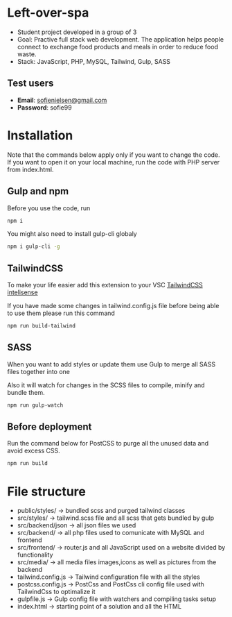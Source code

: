 # Left-over-spa

- Student project developed in a group of 3
- Goal: Practive full stack web development. The application helps people connect to exchange food products and meals in order to reduce food waste.
- Stack: JavaScript, PHP, MySQL, Tailwind, Gulp, SASS

## Test users

- **Email**: sofienielsen@gmail.com
- **Password**: sofie99

# Installation

Note that the commands below apply only if you want to change the code.
If you want to open it on your local machine, run the code with PHP server from index.html.

## Gulp and npm

Before you use the code, run

```bash
npm i
```

You might also need to install gulp-cli globaly

```bash
npm i gulp-cli -g
```

## TailwindCSS

To make your life easier add this extension to your VSC [TailwindCSS intelisense](https://marketplace.visualstudio.com/items?itemName=bradlc.vscode-tailwindcss)

If you have made some changes in tailwind.config.js file before being able to use them please run this command

```bash
npm run build-tailwind
```

## SASS

When you want to add styles or update them use Gulp to merge all SASS files together into one

Also it will watch for changes in the SCSS files to compile, minify and bundle them.

```bash
npm run gulp-watch
```

## Before deployment

Run the command below for PostCSS to purge all the unused data and avoid excess CSS.

```bash
npm run build
```

# File structure

- public/styles/ -> bundled scss and purged tailwind classes
- src/styles/ -> tailwind.scss file and all scss that gets bundled by gulp
- src/backend/json -> all json files we used
- src/backend/ -> all php files used to comunicate with MySQL and frontend
- src/frontend/ -> router.js and all JavaScript used on a website divided by functionality
- src/media/ -> all media files images,icons as well as pictures from the backend
- tailwind.config.js -> Tailwind configuration file with all the styles
- postcss.config.js -> PostCss and PostCss cli config file used with TailwindCss to optimalize it
- gulpfile.js -> Gulp config file with watchers and compiling tasks setup
- index.html -> starting point of a solution and all the HTML
